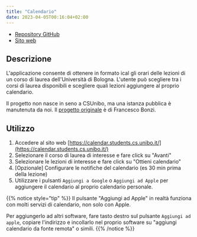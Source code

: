 ```yaml
---
title: "Calendario"
date: 2023-04-05T00:16:04+02:00
---
```


- [Repository GitHub](https://github.com/csunibo/UniboCalendar)
- [Sito web](https://calendar.students.cs.unibo.it/)

## Descrizione

L'applicazione consente di ottenere in formato ical gli orari delle lezioni di
un corso di laurea dell'Università di Bologna. L'utente può scegliere tra i
corsi di laurea disponibili e scegliere quali lezioni aggiungere al proprio
calendario.

Il progetto non nasce in seno a CSUnibo, ma una istanza pubblica è manutenuta
da noi. Il [progetto originale](https://github.com/FrancescoBonzi/UniboCalendar)
è di Francesco Bonzi.

## Utilizzo

1. Accedere al sito web [https://calendar.students.cs.unibo.it/](https://calendar.students.cs.unibo.it/)
2. Selezionare il corso di laurea di interesse e fare click su "Avanti"
3. Selezionare le lezioni di interesse e fare click su "Ottieni calendario"
4. \[Opzionale\] Configurare le notifiche del calendario (es 30 min prima della
   lezione)
5. Utilizzare i pulsanti `Aggiungi a Google` o `Aggiungi ad Apple` per
   aggiungere il calendario al proprio calendario personale.

{{% notice style="tip" %}}
Il pulsante "Aggiungi ad Apple" in realtà funziona con molti servizi di
calendario, non solo con Apple.

Per aggiungerlo ad altri software, fare tasto destro sul pulsante `Aggiungi ad
apple`, copiare l'indirizzo e incollarlo nel proprio software su "aggiungi
calendario da fonte remota" o simili.
{{% /notice %}}
